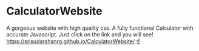 # CalculatorWebsite
A gorgeous website with high quality css. A fully functional Calculator with accurate Javascript. Just click on the link and you will see!
https://srisudarshanrg.github.io/CalculatorWebsite/
☝